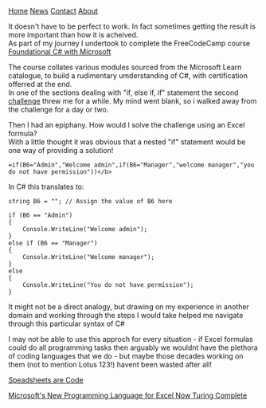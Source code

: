 <div class="topnav">
  <a class="active" href="#home">Home</a>
  <a href="#news">News</a>
  <a href="#contact">Contact</a>
  <a href="#about">About</a>
</div>

It doesn't have to be perfect to work. In fact sometimes getting the result is more important than how it is acheived.<br>
As part of my journey I undertook to complete the FreeCodeCamp course <a href="https://www.freecodecamp.org/learn/foundational-c-sharp-with-microsoft">Foundational C# with Microsoft</a>

The course collates various modules sourced from the Microsoft Learn catalogue, to build a rudimentary umderstanding of C#, with certification offerred at the end. <br>In one of the sections dealing with "if, else if, if" statement the second <a href="https://learn.microsoft.com/en-gb/training/modules/csharp-evaluate-boolean-expressions/6-challenge-2">challenge</a> threw me for a while.
My mind went blank, so i walked away from the challenge for a day or two.

Then I had an epiphany. How would I solve the challenge using an Excel formula? <br>With a little thought it was obvious that a nested "if" statement would be one way of providing a solution! 

    =if(B6="Admin","Welcome admin",if(B6="Manager","welcome manager","you do not have permission"))</b>
 
In C# this translates to:
    

    
    string B6 = ""; // Assign the value of B6 here
    
    if (B6 == "Admin")
    {
        Console.WriteLine("Welcome admin");
    }
    else if (B6 == "Manager")
    {
        Console.WriteLine("Welcome manager");
    }
    else
    {
        Console.WriteLine("You do not have permission");
    }


It might not be a direct analogy, but drawing on my experience in another domain and working through the steps I would take helped me navigate through this particular syntax of C#

I may not be able to use this approch for every situation - if Excel formulas could do all programming tasks then arguably we wouldnt have the plethora of coding languages that we do - but maybe those decades working on them (not to mention Lotus 123!) havent been wasted after all!

<a href = "https://youtu.be/TMIBfzSqguQ?si=HsNqIZw1nKCAVr0d">Speadsheets are Code</a>

<a href="https://visualstudiomagazine.com/articles/2021/01/27/excel-lambda.aspx?utm_source=thenewstack&utm_medium=website&utm_content=inline-mention&utm_campaign=platform">Microsoft's New Programming Language for Excel Now Turing Complete</a>

